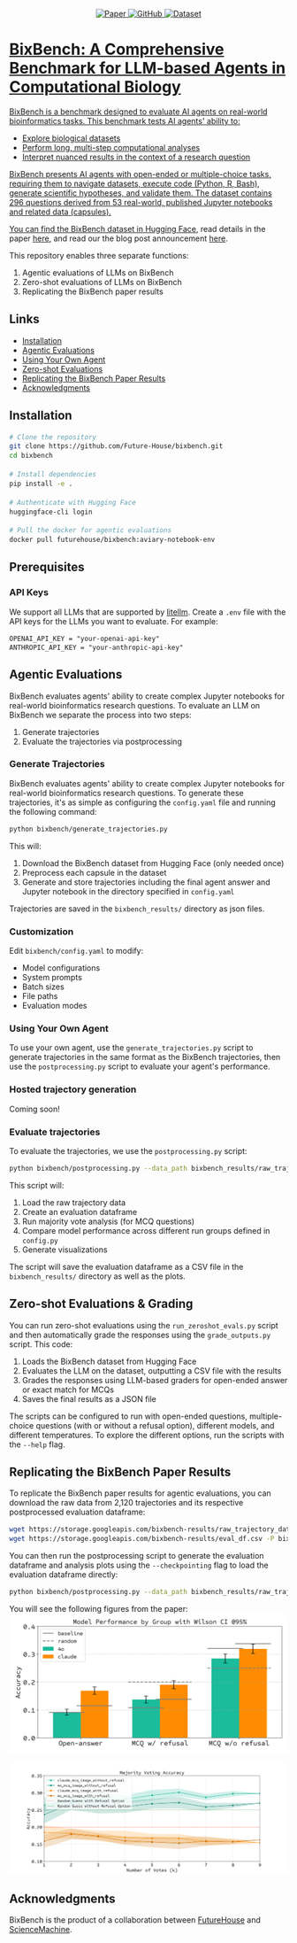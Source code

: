 <p align="center">
    <a href="https://arxiv.org/abs/">
    <img alt="Paper" src="https://img.shields.io/badge/arXiv-arXiv:2409.11363-b31b1b.svg">
    <a href = "https://github.com/Future-House/BixBench">
    <img alt="GitHub" src="https://img.shields.io/badge/GitHub-Repository-181717.svg">
    <a href="https://huggingface.co/datasets/futurehouse/BixBench">
    <img alt="Dataset" src="https://img.shields.io/badge/Hugging%20Face-Dataset-yellow.svg">
</p>

# BixBench: A Comprehensive Benchmark for LLM-based Agents in Computational Biology

BixBench is a benchmark designed to evaluate AI agents on real-world bioinformatics tasks.
This benchmark tests AI agents' ability to:

- Explore biological datasets
- Perform long, multi-step computational analyses
- Interpret nuanced results in the context of a research question

BixBench presents AI agents with open-ended or multiple-choice tasks, requiring them to navigate datasets, execute code (Python, R, Bash), generate scientific hypotheses, and validate them.
The dataset contains 296 questions derived from 53 real-world, published Jupyter notebooks and related data (capsules).

You can find the BixBench dataset in [Hugging Face](https://huggingface.co/datasets/futurehouse/BixBench), read details in the paper [here](), and read our the blog post announcement [here](https://futurehouse.org/blog/bixbench/).

This repository enables three separate functions:

1. Agentic evaluations of LLMs on BixBench
2. Zero-shot evaluations of LLMs on BixBench
3. Replicating the BixBench paper results

## Links

- [Installation](#installation)
- [Agentic Evaluations](#agentic-evaluations)
- [Using Your Own Agent](#using-your-own-agent)
- [Zero-shot Evaluations](#zero-shot-evaluations)
- [Replicating the BixBench Paper Results](#replicating-the-bixbench-paper-results)
- [Acknowledgments](#acknowledgments)

## Installation

```bash
# Clone the repository
git clone https://github.com/Future-House/bixbench.git
cd bixbench

# Install dependencies
pip install -e .

# Authenticate with Hugging Face
huggingface-cli login

# Pull the docker for agentic evaluations
docker pull futurehouse/bixbench:aviary-notebook-env
```

## Prerequisites

### API Keys

We support all LLMs that are supported by [litellm](https://github.com/BerriAI/litellm). Create a `.env` file with the API keys for the LLMs you want to evaluate. For example:

```
OPENAI_API_KEY = "your-openai-api-key"
ANTHROPIC_API_KEY = "your-anthropic-api-key"
```

## Agentic Evaluations

BixBench evaluates agents' ability to create complex Jupyter notebooks for real-world bioinformatics research questions. To evaluate an LLM on BixBench we separate the process into two steps:

1. Generate trajectories
2. Evaluate the trajectories via postprocessing

### Generate Trajectories

BixBench evaluates agents' ability to create complex Jupyter notebooks for real-world bioinformatics research questions. To generate these trajectories, it's as simple as configuring the `config.yaml` file and running the following command:

```bash
python bixbench/generate_trajectories.py
```

This will:

1. Download the BixBench dataset from Hugging Face (only needed once)
2. Preprocess each capsule in the dataset
3. Generate and store trajectories including the final agent answer and Jupyter notebook in the directory specified in `config.yaml`

Trajectories are saved in the `bixbench_results/` directory as json files.

### Customization

Edit `bixbench/config.yaml` to modify:

- Model configurations
- System prompts
- Batch sizes
- File paths
- Evaluation modes

### Using Your Own Agent

To use your own agent, use the `generate_trajectories.py` script to generate trajectories in the same format as the BixBench trajectories, then use the `postprocessing.py` script to evaluate your agent's performance.

### Hosted trajectory generation
Coming soon!

### Evaluate trajectories

To evaluate the trajectories, we use the `postprocessing.py` script:

```bash
python bixbench/postprocessing.py --data_path bixbench_results/raw_trajectory_data.csv
```

This script will:

1. Load the raw trajectory data
2. Create an evaluation dataframe
3. Run majority vote analysis (for MCQ questions)
4. Compare model performance across different run groups defined in `config.py`
5. Generate visualizations

The script will save the evaluation dataframe as a CSV file in the `bixbench_results/` directory as well as the plots.

## Zero-shot Evaluations & Grading

You can run zero-shot evaluations using the `run_zeroshot_evals.py` script and then automatically grade the responses using the `grade_outputs.py` script. This code:

1. Loads the BixBench dataset from Hugging Face
2. Evaluates the LLM on the dataset, outputting a CSV file with the results
3. Grades the responses using LLM-based graders for open-ended answer or exact match for MCQs
4. Saves the final results as a JSON file

The scripts can be configured to run with open-ended questions, multiple-choice questions (with or without a refusal option), different models, and different temperatures. To explore the different options, run the scripts with the `--help` flag.

## Replicating the BixBench Paper Results

To replicate the BixBench paper results for agentic evaluations, you can download the raw data from 2,120 trajectories and its respective postprocessed evaluation dataframe:

```bash
wget https://storage.googleapis.com/bixbench-results/raw_trajectory_data.csv -P bixbench_results/
wget https://storage.googleapis.com/bixbench-results/eval_df.csv -P bixbench_results/
```

You can then run the postprocessing script to generate the evaluation dataframe and analysis plots using the `--checkpointing` flag to load the evaluation dataframe directly:

```bash
python bixbench/postprocessing.py --data_path bixbench_results/raw_trajectory_data.csv --checkpointing
```

You will see the following figures from the paper:
![Performance Comparison](bixbench_results/bixbench_results_comparison.png)

![Majority Vote Accuracy](bixbench_results/majority_vote_accuracy_refusal_option_comparison.png)


## Acknowledgments

BixBench is the product of a collaboration between [FutureHouse](https://futurehouse.org) and [ScienceMachine](https://www.sciencemachine.ai/).
